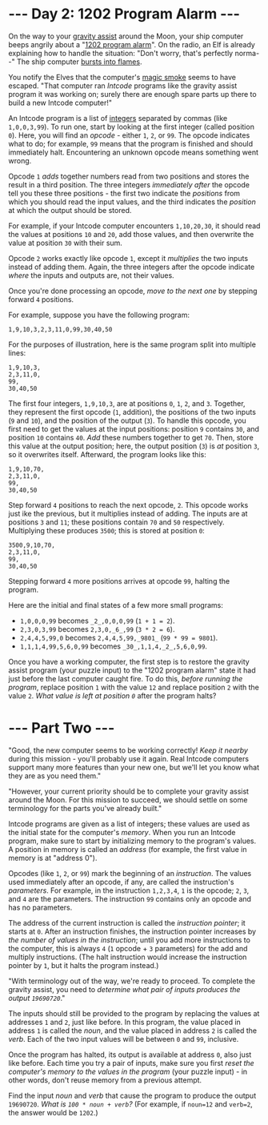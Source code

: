 # --- Day 2: 1202 Program Alarm ---

On the way to your [gravity assist](https://en.wikipedia.org/wiki/Gravity_assist)
around the Moon, your ship computer beeps angrily about a "[1202 program alarm](https://www.hq.nasa.gov/alsj/a11/a11.landing.html#1023832)".
On the radio, an Elf is already explaining how to handle the situation: "Don't
worry, that's perfectly norma--" The ship computer [bursts into flames](https://en.wikipedia.org/wiki/Halt_and_Catch_Fire).

You notify the Elves that the computer's [magic smoke](https://en.wikipedia.org/wiki/Magic_smoke)
seems to have escaped. "That computer ran _Intcode_ programs like the gravity
assist program it was working on; surely there are enough spare parts up there
to build a new Intcode computer!"

An Intcode program is a list of [integers](https://en.wikipedia.org/wiki/Integer)
separated by commas (like `1,0,0,3,99`). To run one, start by looking at the
first integer (called position `0`). Here, you will find an _opcode_ - either
`1`, `2`, or `99`. The opcode indicates what to do; for example, `99` means that
the program is finished and should immediately halt. Encountering an unknown
opcode means something went wrong.

Opcode `1` _adds_ together numbers read from two positions and stores the result
in a third position. The three integers _immediately after_ the opcode tell you
these three positions - the first two indicate the _positions_ from which you
should read the input values, and the third indicates the _position_ at which
the output should be stored.

For example, if your Intcode computer encounters `1,10,20,30`, it should read
the values at positions `10` and `20`, add those values, and then overwrite the
value at position `30` with their sum.

Opcode `2` works exactly like opcode `1`, except it _multiplies_ the two inputs
instead of adding them. Again, the three integers after the opcode indicate
_where_ the inputs and outputs are, not their values.

Once you're done processing an opcode, _move to the next one_ by stepping
forward `4` positions.

For example, suppose you have the following program:

    1,9,10,3,2,3,11,0,99,30,40,50

For the purposes of illustration, here is the same program split into multiple
lines:

    1,9,10,3,
    2,3,11,0,
    99,
    30,40,50

The first four integers, `1,9,10,3`, are at positions `0`, `1`, `2`, and `3`.
Together, they represent the first opcode (`1`, addition), the positions of the
two inputs (`9` and `10`), and the position of the output (`3`). To handle this
opcode, you first need to get the values at the input positions: position `9`
contains `30`, and position `10` contains `40`. _Add_ these numbers together to
get `70`. Then, store this value at the output position; here, the output
position (`3`) is _at_ position `3`, so it overwrites itself. Afterward, the
program looks like this:

    1,9,10,70,
    2,3,11,0,
    99,
    30,40,50

Step forward `4` positions to reach the next opcode, `2`. This opcode works just
ike the previous, but it multiplies instead of adding. The inputs are at
positions `3` and `11`; these positions contain `70` and `50` respectively.
Multiplying these produces `3500`; this is stored at position `0`:

    3500,9,10,70,
    2,3,11,0,
    99,
    30,40,50

Stepping forward `4` more positions arrives at opcode `99`, halting the program.

Here are the initial and final states of a few more small programs:

- `1,0,0,0,99` becomes `_2_,0,0,0,99` (`1 + 1 = 2`).
- `2,3,0,3,99` becomes `2,3,0,_6_,99` (`3 * 2 = 6`).
- `2,4,4,5,99,0` becomes `2,4,4,5,99,_9801_` (`99 * 99 = 9801`).
- `1,1,1,4,99,5,6,0,99` becomes `_30_,1,1,4,_2_,5,6,0,99`.

Once you have a working computer, the first step is to restore the gravity
assist program (your puzzle input) to the "1202 program alarm" state it had just
before the last computer caught fire. To do this, _before running the program_,
replace position `1` with the value `12` and replace position `2` with the value
`2`. _What value is left at position `0`_ after the program halts?

# --- Part Two ---

"Good, the new computer seems to be working correctly! _Keep it nearby_ during
this mission - you'll probably use it again. Real Intcode computers support many
more features than your new one, but we'll let you know what they are as you
need them."

"However, your current priority should be to complete your gravity assist around
the Moon. For this mission to succeed, we should settle on some terminology for
the parts you've already built."

Intcode programs are given as a list of integers; these values are used as the
initial state for the computer's _memory_. When you run an Intcode program, make
sure to start by initializing memory to the program's values. A position in
memory is called an _address_ (for example, the first value in memory is at
"address 0").

Opcodes (like `1`, `2`, or `99`) mark the beginning of an _instruction_. The
values used immediately after an opcode, if any, are called the instruction's
_parameters_. For example, in the instruction `1,2,3,4`, `1` is the opcode; `2`,
`3`, and `4` are the parameters. The instruction `99` contains only an opcode
and has no parameters.

The address of the current instruction is called the _instruction pointer_; it
starts at `0`. After an instruction finishes, the instruction pointer increases
by _the number of values in the instruction_; until you add more instructions to
the computer, this is always `4` (`1` opcode + `3` parameters) for the add and
multiply instructions. (The halt instruction would increase the instruction
pointer by `1`, but it halts the program instead.)

"With terminology out of the way, we're ready to proceed. To complete the
gravity assist, you need to _determine what pair of inputs produces the output
`19690720`_."

The inputs should still be provided to the program by replacing the values at
addresses `1` and `2`, just like before. In this program, the value placed in
address `1` is called the _noun_, and the value placed in address `2` is called
the _verb_. Each of the two input values will be between `0` and `99`,
inclusive.

Once the program has halted, its output is available at address `0`, also just
like before. Each time you try a pair of inputs, make sure you first _reset the
computer's memory to the values in the program_ (your puzzle input) - in other
words, don't reuse memory from a previous attempt.

Find the input _noun_ and _verb_ that cause the program to produce the output
`19690720`. _What is `100 * noun + verb`?_ (For example, if `noun=12` and
`verb=2`, the answer would be `1202`.)

